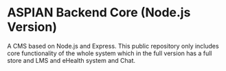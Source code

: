 # ASPIAN Backend Core (Node.js Version)
A CMS based on Node.js and Express. This public repository only includes core functionality of the whole system which in the full version has a full store and LMS and eHealth system and Chat.
